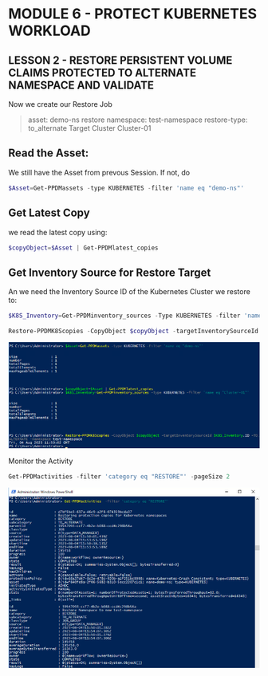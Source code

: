# MODULE 6 - PROTECT KUBERNETES WORKLOAD

## LESSON 2 - RESTORE PERSISTENT VOLUME CLAIMS PROTECTED TO ALTERNATE NAMESPACE AND VALIDATE

Now we create our Restore Job
> asset: demo-ns
> restore namespace: test-namespace
> restore-type: to_alternate
> Target Cluster Cluster-01

## Read the Asset:

We still have the Asset from prevous Session. If not, do

```Powershell
$Asset=Get-PPDMassets -type KUBERNETES -filter 'name eq "demo-ns"'
```

## Get Latest Copy

we read the latest copy using:

```Powershell
$copyObject=$Asset | Get-PPDMlatest_copies
```

## Get Inventory Source for Restore Target

An we need the Inventory Source ID of the Kubernetes Cluster we restore to:

```Powershell
$K8S_Inventory=Get-PPDMinventory_sources -Type KUBERNETES -filter 'name eq "Cluster-01"'
```

```Powershell
Restore-PPDMK8Scopies -CopyObject $copyObject -targetInventorySourceId $K8S_Inventory.ID -TO_ALTERNATE -namespace test-namespace
```

![Alt text](image-8.png)

Monitor the Activity

```Powershell
Get-PPDMactivities -filter 'category eq "RESTORE"' -pageSize 2
```

![Alt text](image-9.png)